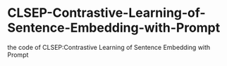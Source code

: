 # CLSEP-Contrastive-Learning-of-Sentence-Embedding-with-Prompt
the code of CLSEP:Contrastive Learning of Sentence Embedding with Prompt

